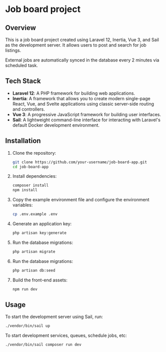 # Job board project

## Overview
This is a job board project created using Laravel 12, Inertia, Vue 3, and Sail as the development server. It allows users to post and search for job listings.

External jobs are automatically synced in the database every 2 minutes via scheduled task.

## Tech Stack
- **Laravel 12**: A PHP framework for building web applications.
- **Inertia**: A framework that allows you to create modern single-page React, Vue, and Svelte applications using classic server-side routing and controllers.
- **Vue 3**: A progressive JavaScript framework for building user interfaces.
- **Sail**: A lightweight command-line interface for interacting with Laravel's default Docker development environment.

## Installation
1. Clone the repository:
    ```sh
    git clone https://github.com/your-username/job-board-app.git
    cd job-board-app
    ```

2. Install dependencies:
    ```sh
    composer install
    npm install
    ```

3. Copy the example environment file and configure the environment variables:
    ```sh
    cp .env.example .env
    ```

4. Generate an application key:
    ```sh
    php artisan key:generate
    ```

5. Run the database migrations:
    ```sh
    php artisan migrate
    ```

6. Run the database migrations:
    ```sh
    php artisan db:seed
    ```

7. Build the front-end assets:
    ```sh
    npm run dev
    ```

## Usage
To start the development server using Sail, run:
```sh
./vendor/bin/sail up
```

To start development services, queues, schedule jobs, etc:
```sh
./vendor/bin/sail composer run dev
```
